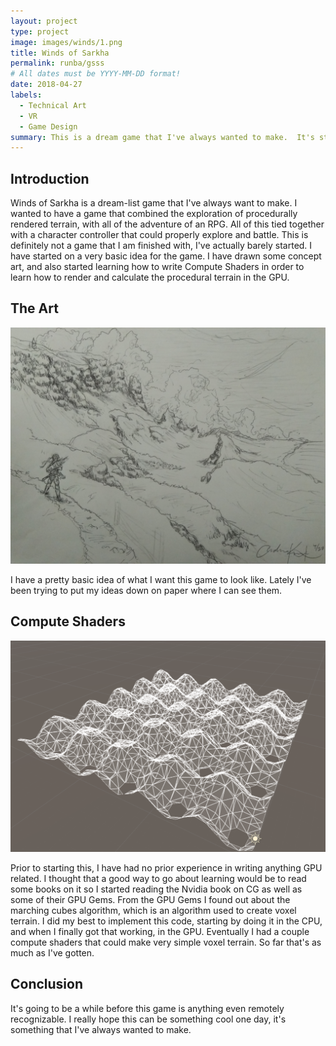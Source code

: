 ```yaml
---
layout: project
type: project
image: images/winds/1.png
title: Winds of Sarkha
permalink: runba/gsss
# All dates must be YYYY-MM-DD format!
date: 2018-04-27
labels:
  - Technical Art
  - VR
  - Game Design
summary: This is a dream game that I've always wanted to make.  It's still a work in progress
---
```



## Introduction

Winds of Sarkha is a dream-list game that I've always want to make.  I wanted to have a game that combined the exploration of procedurally rendered terrain, with all of the adventure of an RPG.  All of this tied together with a character controller that could properly explore and battle.  This is definitely not a game that I am finished with, I've actually barely started.  I have started on a very basic idea for the game.  I have drawn some concept art, and also started learning how to write Compute Shaders in order to learn how to render and calculate the procedural terrain in the GPU.  

## The Art

<img class = "ui rounded fluid image" src = "../images/winds/3.jpg">


I have a pretty basic idea of what I want this game to look like.  Lately I've been trying to put my ideas down on paper where I can see them.

## Compute Shaders

<img class = "ui rounded fluid image" src = "../images/winds/2.PNG">


Prior to starting this, I have had no prior experience in writing anything GPU related.  I thought that a good way to go about learning would be to read some books on it so I started reading the Nvidia book on CG as well as some of their GPU Gems.  From the GPU Gems I found out about the marching cubes algorithm, which is an algorithm used to create voxel terrain.  I did my best to implement this code, starting by doing it in the CPU, and when I finally got that working, in the GPU.  Eventually I had a couple compute shaders that could make very simple voxel terrain.  So far that's as much as I've gotten.



## Conclusion

It's going to be a while before this game is anything even remotely recognizable.  I really hope this can be something cool one day, it's something that I've always wanted to make.
